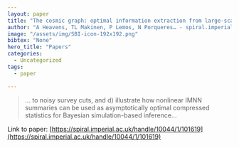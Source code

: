 ```yaml
---
layout: paper
title: "The cosmic graph: optimal information extraction from large-scale structure using catalogues"
author: "A Heavens, TL Makinen, P Lemos, N Porqueres… - spiral.imperial.ac.uk"
image: "/assets/img/SBI-icon-192x192.png"
bibtex: "None"
hero_title: "Papers"
categories:
  - Uncategorized
tags:
  - paper

---
```

>… to noisy survey cuts, and d) illustrate how nonlinear IMNN summaries can be used as asymptotically optimal compressed statistics for Bayesian simulation-based inference…

Link to paper: [https://spiral.imperial.ac.uk/handle/10044/1/101619](https://spiral.imperial.ac.uk/handle/10044/1/101619)


